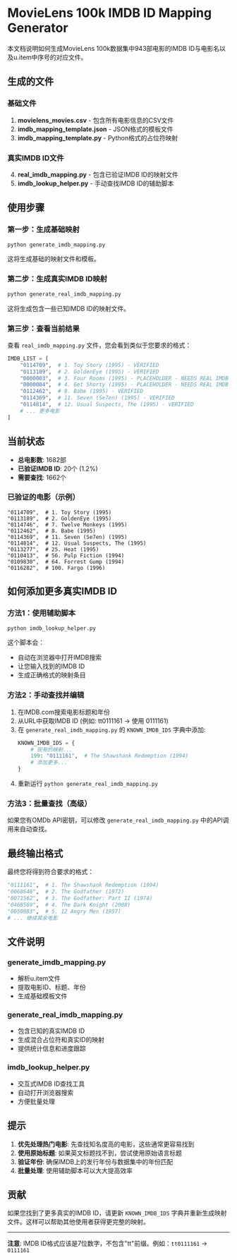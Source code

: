 # MovieLens 100k IMDB ID Mapping Generator

本文档说明如何生成MovieLens 100k数据集中943部电影的IMDB ID与电影名以及u.item中序号的对应文件。

## 生成的文件

### 基础文件
1. **movielens_movies.csv** - 包含所有电影信息的CSV文件
2. **imdb_mapping_template.json** - JSON格式的模板文件
3. **imdb_mapping_template.py** - Python格式的占位符映射

### 真实IMDB ID文件
4. **real_imdb_mapping.py** - 包含已验证IMDB ID的映射文件
5. **imdb_lookup_helper.py** - 手动查找IMDB ID的辅助脚本

## 使用步骤

### 第一步：生成基础映射
```bash
python generate_imdb_mapping.py
```
这将生成基础的映射文件和模板。

### 第二步：生成真实IMDB ID映射
```bash
python generate_real_imdb_mapping.py
```
这将生成包含一些已知IMDB ID的映射文件。

### 第三步：查看当前结果
查看 `real_imdb_mapping.py` 文件，您会看到类似于您要求的格式：

```python
IMDB_LIST = [
    "0114709",  # 1. Toy Story (1995) - VERIFIED
    "0113189",  # 2. GoldenEye (1995) - VERIFIED
    "0000003",  # 3. Four Rooms (1995) - PLACEHOLDER - NEEDS REAL IMDB ID
    "0000004",  # 4. Get Shorty (1995) - PLACEHOLDER - NEEDS REAL IMDB ID
    "0112462",  # 8. Babe (1995) - VERIFIED
    "0114369",  # 11. Seven (Se7en) (1995) - VERIFIED
    "0114814",  # 12. Usual Suspects, The (1995) - VERIFIED
    # ... 更多电影
]
```

## 当前状态

- **总电影数**: 1682部
- **已验证IMDB ID**: 20个 (1.2%)
- **需要查找**: 1662个

### 已验证的电影（示例）
```
"0114709",  # 1. Toy Story (1995)
"0113189",  # 2. GoldenEye (1995)  
"0114746",  # 7. Twelve Monkeys (1995)
"0112462",  # 8. Babe (1995)
"0114369",  # 11. Seven (Se7en) (1995)
"0114814",  # 12. Usual Suspects, The (1995)
"0113277",  # 25. Heat (1995)
"0110413",  # 56. Pulp Fiction (1994)
"0109830",  # 64. Forrest Gump (1994)
"0116282",  # 100. Fargo (1996)
```

## 如何添加更多真实IMDB ID

### 方法1：使用辅助脚本
```bash
python imdb_lookup_helper.py
```
这个脚本会：
- 自动在浏览器中打开IMDB搜索
- 让您输入找到的IMDB ID
- 生成正确格式的映射条目

### 方法2：手动查找并编辑
1. 在IMDB.com搜索电影标题和年份
2. 从URL中获取IMDB ID (例如: tt0111161 -> 使用 0111161)
3. 在 `generate_real_imdb_mapping.py` 的 `KNOWN_IMDB_IDS` 字典中添加:
   ```python
   KNOWN_IMDB_IDS = {
       # 现有的映射...
       199: "0111161",  # The Shawshank Redemption (1994)
       # 添加更多...
   }
   ```
4. 重新运行 `python generate_real_imdb_mapping.py`

### 方法3：批量查找（高级）
如果您有OMDb API密钥，可以修改 `generate_real_imdb_mapping.py` 中的API调用来自动查找。

## 最终输出格式

最终您将得到符合要求的格式：
```python
"0111161",  # 1. The Shawshank Redemption (1994)
"0068646",  # 2. The Godfather (1972)  
"0071562",  # 3. The Godfather: Part II (1974)
"0468569",  # 4. The Dark Knight (2008)
"0050083",  # 5. 12 Angry Men (1957)
# ... 继续其余电影
```

## 文件说明

### generate_imdb_mapping.py
- 解析u.item文件
- 提取电影ID、标题、年份
- 生成基础模板文件

### generate_real_imdb_mapping.py  
- 包含已知的真实IMDB ID
- 生成混合占位符和真实ID的映射
- 提供统计信息和进度跟踪

### imdb_lookup_helper.py
- 交互式IMDB ID查找工具
- 自动打开浏览器搜索
- 方便批量处理

## 提示

1. **优先处理热门电影**: 先查找知名度高的电影，这些通常更容易找到
2. **使用原始标题**: 如果英文标题找不到，尝试使用原始语言标题
3. **验证年份**: 确保IMDB上的发行年份与数据集中的年份匹配
4. **批量处理**: 使用辅助脚本可以大大提高效率

## 贡献

如果您找到了更多真实的IMDB ID，请更新 `KNOWN_IMDB_IDS` 字典并重新生成映射文件。这样可以帮助其他使用者获得更完整的映射。

---

**注意**: IMDB ID格式应该是7位数字，不包含"tt"前缀。例如：`tt0111161` -> `0111161`